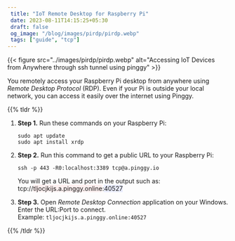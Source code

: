 ```yaml
---
 title: "IoT Remote Desktop for Raspberry Pi" 
 date: 2023-08-11T14:15:25+05:30
 draft: false 
 og_image: "/blog/images/pirdp/pirdp.webp"
 tags: ["guide", "tcp"]
---
```


{{< figure src="../images/pirdp/pirdp.webp" alt="Accessing IoT Devices from Anywhere through ssh tunnel using pinggy" >}}


You remotely access your Raspberry Pi desktop from anywhere using *Remote Desktop Protocol* (RDP). Even if your Pi is outside your local network, you can access it easily over the internet using Pinggy.

{{% tldr %}}

1. **Step 1.** Run these commands on your Raspberry Pi:
    ```
    sudo apt update
    sudo apt install xrdp
    ```
2. **Step 2.** Run this command to get a public URL to your Raspberry Pi:
    ```
    ssh -p 443 -R0:localhost:3389 tcp@a.pinggy.io
    ```

    You will get a URL and port in the output such as:<br>
    tcp://<span style="background: #fff0f0">tljocjkijs.a.pinggy.online</span>:<span style="background: #e9ecff">40527</span>
3. **Step 3.** Open *Remote Desktop Connection* application on your Windows. Enter the URL:Port to connect.<br>
Example: `tljocjkijs.a.pinggy.online:40527`

{{% /tldr %}}
